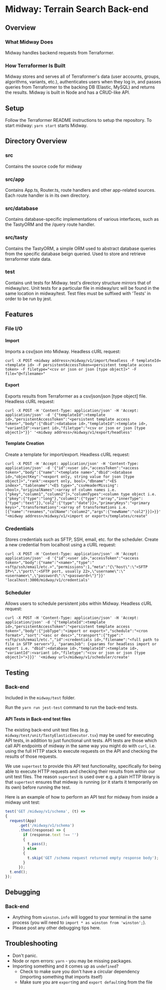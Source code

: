 # Midway: Terrain Search Back-end

## Overview

### What Midway Does

Midway handles backend requests from Terraformer.

### How Terraformer Is Built

Midway stores and serves all of Terraformer's data (user accounts,
groups, algorithms, variants, etc.), authenticates users when they log in, and passes queries from Terraformer to
the backing DB (Elastic, MySQL) and returns the results. Midway is built in Node and has a CRUD-like API.

## Setup

Follow the Terraformer README instructions to setup the repository. To start midway:
`yarn start` starts Midway.

## Directory Overview

### src

Contains the source code for midway

### src/app

Contains App.ts, Router.ts, route handlers and other app-related sources. Each route handler is in its own directory.

### src/database

Contains database-specific implementations of various interfaces, such as the TastyORM and the /query route handler.

### src/tasty

Contains the TastyORM, a simple ORM used to abstract database queries from the specific database beign queried. Used to store and retrieve terraformer state data.

### test

Contains unit tests for Midway. test's directory structure mirrors that of midway/src. Unit tests for a particular file in midway/src will be found in the same location in midway/test. Test files must be suffixed with 'Tests' in order to be run by jest. 

## Features

### File I/O

#### Import

Imports a csv/json into Midway. Headless cURL request:
```
curl -X POST <midway address>/midway/v1/import/headless -F templateId=<template id> -F persistentAccessToken=<persistent template access token> -F filetype="<csv or json or json [type object]>" -F file="@<filename>"
```

#### Export

Exports results from Terraformer as a csv/json/json [type object] file. Headless cURL request:
```
curl -X POST -H 'Content-Type: application/json' -H 'Accept: application/json' -d '{"templateId":<template id>,"persistentAccessToken":"<persistent template access token>","body":{"dbid":<database id>,"templateId":<template id>, "variantId":<variant id>,"filetype":"<csv or json or json [type object]>"}}' '<midway address>/midway/v1/export/headless'
```

#### Template Creation

Create a template for import/export. Headless cURL request:
```
curl -X POST -H 'Accept: application/json' -H 'Content-Type: application/json' -d '{"id":<user id>,"accessToken":"<access token>","body":{"name":"<template name>","dbid":<database id>,"objectKey":"<export only, string value for json [type object]>","rank":<export only, bool>,"dbname":"<ES index>","tablename":"<ES type>","csvHeaderMissing":<bool>,"originalNames":<array of column names i.e. ["pkey","column1","column2"]>,"columnTypes":<column type object i.e. {"pkey":{"type":"long"},"column1":{"type":"array","innerType":{"type":"text"}},"col2":{"type":"date"}}>,"primaryKeys":"<primary keys>","transformations":<array of transformations i.e. [{"name":"renames","colName":"column2","args":{"newName":"col2"}}]>}}' "<midway address>/midway/v1/<import or export>/templates/create"
```

### Credentials

Stores credentials such as SFTP, SSH, email, etc. for the scheduler. Create a new credential from localhost using a cURL request:
```
curl -X POST -H 'Content-Type: application/json' -H 'Accept: application/json' -d '{"id":<user id>,"accessToken":"<access token>","body":{"name":"<name>","type":"<sftp/ssh/email/etc.>","permissions":1,"meta":"{\"host\":\"<SFTP IP>\",\"port\":<SFTP port, usually 22>,\"username\":\"<username>\",\"password\":\"<password>\"}"}}' 'localhost:3000/midway/v1/credentials'
``` 

### Scheduler

Allows users to schedule persistent jobs within Midway. Headless cURL request:
```
curl -X POST -H 'Content-Type: application/json' -H 'Accept: application/json' -d '{"templateId":<template id>,"persistentAccessToken":"<persistent template access token>","body":{"jobType":"<import or export>","schedule":"<cron format>","sort":"<asc or desc>","transport":{"type":"<sftp/ssh/email/etc.","id":<credentials id>,"filename":"<full path to file in SFTP server>"}, "paramsJob": {<params for headless import or export i.e. "dbid":<database id>,"templateId":<template id>, "variantId":<variant id>,"filetype":"<csv or json or json [type object]>">}}}' '<midway url>/midway/v1/scheduler/create'
```

## Testing

### Back-end

Included in the `midway/test` folder.

Run the `yarn run jest-test` command to run the back-end tests.

#### API Tests in Back-end test files

The existing back-end unit test files (e.g. `midway/test/unit/TastyElasticExecutor.tsx`) may be used for executing
API tests, in addition to just functional unit tests.  API tests are those which call API endpoints of midway in the
same way you might do with `curl`, i.e. using the full HTTP stack to execute requests on the API and checking the
results of those requests.

We use `supertest` to provide this API test functionality, specifically for being able to execute HTTP requests and
checking their results from within our unit test files.  The reason `supertest` is used over e.g. a plain HTTP library
is that `supertest` ensures that midway is running (or it starts it temporarily on its own) before running the test.

Here is an example of how to perform an API test for midway from inside a midway unit test:
```javascript
test('GET /midway/v1/schema', (t) =>
{
  request(App)
      .get('/midway/v1/schema')
      .then((response) => {
        if (response.text !== '')
        {
          t.pass();
        } else
        {
          t.skip('GET /schema request returned empty response body');
        }
      });
  t.end();
});
```

## Debugging

### Back-end

* Anything from `winston.info` will logged to your terminal in the same process (you will need to
  `import * as winston from 'winston';`).
* Please post any other debugging tips here.

## Troubleshooting

* Don't panic.
* Node or npm errors: `yarn` - you may be missing packages.
* Importing something and it comes up as `undefined`?
  - Check to make sure you don't have a circular dependency (importing something that imports itself)
  - Make sure you are `export`ing and `export default`ing from the file
